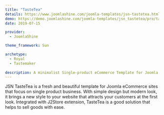 ```yaml
---
title: "TasteTea"
details: https://www.joomlashine.com/joomla-templates/jsn-tastetea.html
demo: https://demo.joomlashine.com/joomla-templates/jsn_tastetea/pro/tastetea/
date: 2019-07-15

provider: 
  - JoomlaShine

theme_framework: Sun

archetype:
  - Royal
  - Tastemaker
  
description: A minimalist Single-product eCommerce Template for Joomla
---
```


JSN TasteTea is a fresh and beautiful template for Joomla eCommerce sites that focus on single product business. With simple design but modern look, it brings a new style to your website that attracts your customers at the first look. Integrated with J2Store extension, TasteTea is a good solution that helps to sell goods with ease.